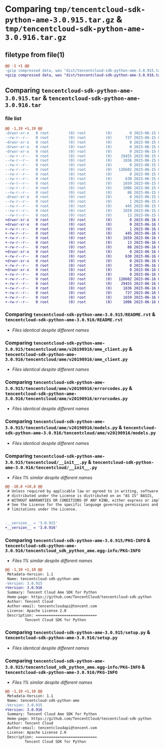 # Comparing `tmp/tencentcloud-sdk-python-ame-3.0.915.tar.gz` & `tmp/tencentcloud-sdk-python-ame-3.0.916.tar.gz`

## filetype from file(1)

```diff
@@ -1 +1 @@
-gzip compressed data, was "dist/tencentcloud-sdk-python-ame-3.0.915.tar", last modified: Thu Jun 15 00:17:02 2023, max compression
+gzip compressed data, was "dist/tencentcloud-sdk-python-ame-3.0.916.tar", last modified: Fri Jun 16 00:26:03 2023, max compression
```

## Comparing `tencentcloud-sdk-python-ame-3.0.915.tar` & `tencentcloud-sdk-python-ame-3.0.916.tar`

### file list

```diff
@@ -1,19 +1,19 @@
-drwxr-xr-x   0 root         (0) root         (0)        0 2023-06-15 00:17:02.000000 tencentcloud-sdk-python-ame-3.0.915/
--rw-r--r--   0 root         (0) root         (0)      737 2023-06-15 00:17:02.000000 tencentcloud-sdk-python-ame-3.0.915/README.rst
-drwxr-xr-x   0 root         (0) root         (0)        0 2023-06-15 00:17:02.000000 tencentcloud-sdk-python-ame-3.0.915/tencentcloud/
-drwxr-xr-x   0 root         (0) root         (0)        0 2023-06-15 00:17:02.000000 tencentcloud-sdk-python-ame-3.0.915/tencentcloud/ame/
-drwxr-xr-x   0 root         (0) root         (0)        0 2023-06-15 00:17:02.000000 tencentcloud-sdk-python-ame-3.0.915/tencentcloud/ame/v20190916/
--rw-r--r--   0 root         (0) root         (0)    29455 2023-06-15 00:17:02.000000 tencentcloud-sdk-python-ame-3.0.915/tencentcloud/ame/v20190916/ame_client.py
--rw-r--r--   0 root         (0) root         (0)     1836 2023-06-15 00:17:02.000000 tencentcloud-sdk-python-ame-3.0.915/tencentcloud/ame/v20190916/errorcodes.py
--rw-r--r--   0 root         (0) root         (0)        0 2023-06-15 00:17:02.000000 tencentcloud-sdk-python-ame-3.0.915/tencentcloud/ame/v20190916/__init__.py
--rw-r--r--   0 root         (0) root         (0)   126602 2023-06-15 00:17:02.000000 tencentcloud-sdk-python-ame-3.0.915/tencentcloud/ame/v20190916/models.py
--rw-r--r--   0 root         (0) root         (0)        0 2023-06-15 00:17:02.000000 tencentcloud-sdk-python-ame-3.0.915/tencentcloud/ame/__init__.py
--rw-r--r--   0 root         (0) root         (0)      630 2023-06-15 00:17:02.000000 tencentcloud-sdk-python-ame-3.0.915/tencentcloud/__init__.py
--rw-r--r--   0 root         (0) root         (0)     1659 2023-06-15 00:17:02.000000 tencentcloud-sdk-python-ame-3.0.915/PKG-INFO
--rw-r--r--   0 root         (0) root         (0)     1006 2023-06-15 00:17:02.000000 tencentcloud-sdk-python-ame-3.0.915/setup.py
--rw-r--r--   0 root         (0) root         (0)       88 2023-06-15 00:17:02.000000 tencentcloud-sdk-python-ame-3.0.915/setup.cfg
-drwxr-xr-x   0 root         (0) root         (0)        0 2023-06-15 00:17:02.000000 tencentcloud-sdk-python-ame-3.0.915/tencentcloud_sdk_python_ame.egg-info/
--rw-r--r--   0 root         (0) root         (0)        1 2023-06-15 00:17:02.000000 tencentcloud-sdk-python-ame-3.0.915/tencentcloud_sdk_python_ame.egg-info/dependency_links.txt
--rw-r--r--   0 root         (0) root         (0)      445 2023-06-15 00:17:02.000000 tencentcloud-sdk-python-ame-3.0.915/tencentcloud_sdk_python_ame.egg-info/SOURCES.txt
--rw-r--r--   0 root         (0) root         (0)     1659 2023-06-15 00:17:02.000000 tencentcloud-sdk-python-ame-3.0.915/tencentcloud_sdk_python_ame.egg-info/PKG-INFO
--rw-r--r--   0 root         (0) root         (0)       13 2023-06-15 00:17:02.000000 tencentcloud-sdk-python-ame-3.0.915/tencentcloud_sdk_python_ame.egg-info/top_level.txt
+drwxr-xr-x   0 root         (0) root         (0)        0 2023-06-16 00:26:03.000000 tencentcloud-sdk-python-ame-3.0.916/
+drwxr-xr-x   0 root         (0) root         (0)        0 2023-06-16 00:26:03.000000 tencentcloud-sdk-python-ame-3.0.916/tencentcloud_sdk_python_ame.egg-info/
+-rw-r--r--   0 root         (0) root         (0)        1 2023-06-16 00:26:03.000000 tencentcloud-sdk-python-ame-3.0.916/tencentcloud_sdk_python_ame.egg-info/dependency_links.txt
+-rw-r--r--   0 root         (0) root         (0)      445 2023-06-16 00:26:03.000000 tencentcloud-sdk-python-ame-3.0.916/tencentcloud_sdk_python_ame.egg-info/SOURCES.txt
+-rw-r--r--   0 root         (0) root         (0)     1659 2023-06-16 00:26:03.000000 tencentcloud-sdk-python-ame-3.0.916/tencentcloud_sdk_python_ame.egg-info/PKG-INFO
+-rw-r--r--   0 root         (0) root         (0)       13 2023-06-16 00:26:03.000000 tencentcloud-sdk-python-ame-3.0.916/tencentcloud_sdk_python_ame.egg-info/top_level.txt
+-rw-r--r--   0 root         (0) root         (0)       88 2023-06-16 00:26:03.000000 tencentcloud-sdk-python-ame-3.0.916/setup.cfg
+drwxr-xr-x   0 root         (0) root         (0)        0 2023-06-16 00:26:03.000000 tencentcloud-sdk-python-ame-3.0.916/tencentcloud/
+-rw-r--r--   0 root         (0) root         (0)      630 2023-06-16 00:26:03.000000 tencentcloud-sdk-python-ame-3.0.916/tencentcloud/__init__.py
+drwxr-xr-x   0 root         (0) root         (0)        0 2023-06-16 00:26:03.000000 tencentcloud-sdk-python-ame-3.0.916/tencentcloud/ame/
+-rw-r--r--   0 root         (0) root         (0)        0 2023-06-16 00:26:03.000000 tencentcloud-sdk-python-ame-3.0.916/tencentcloud/ame/__init__.py
+drwxr-xr-x   0 root         (0) root         (0)        0 2023-06-16 00:26:03.000000 tencentcloud-sdk-python-ame-3.0.916/tencentcloud/ame/v20190916/
+-rw-r--r--   0 root         (0) root         (0)        0 2023-06-16 00:26:03.000000 tencentcloud-sdk-python-ame-3.0.916/tencentcloud/ame/v20190916/__init__.py
+-rw-r--r--   0 root         (0) root         (0)   126602 2023-06-16 00:26:03.000000 tencentcloud-sdk-python-ame-3.0.916/tencentcloud/ame/v20190916/models.py
+-rw-r--r--   0 root         (0) root         (0)    29455 2023-06-16 00:26:03.000000 tencentcloud-sdk-python-ame-3.0.916/tencentcloud/ame/v20190916/ame_client.py
+-rw-r--r--   0 root         (0) root         (0)     1836 2023-06-16 00:26:03.000000 tencentcloud-sdk-python-ame-3.0.916/tencentcloud/ame/v20190916/errorcodes.py
+-rw-r--r--   0 root         (0) root         (0)      737 2023-06-16 00:26:03.000000 tencentcloud-sdk-python-ame-3.0.916/README.rst
+-rw-r--r--   0 root         (0) root         (0)     1659 2023-06-16 00:26:03.000000 tencentcloud-sdk-python-ame-3.0.916/PKG-INFO
+-rw-r--r--   0 root         (0) root         (0)     1006 2023-06-16 00:26:03.000000 tencentcloud-sdk-python-ame-3.0.916/setup.py
```

### Comparing `tencentcloud-sdk-python-ame-3.0.915/README.rst` & `tencentcloud-sdk-python-ame-3.0.916/README.rst`

 * *Files identical despite different names*

### Comparing `tencentcloud-sdk-python-ame-3.0.915/tencentcloud/ame/v20190916/ame_client.py` & `tencentcloud-sdk-python-ame-3.0.916/tencentcloud/ame/v20190916/ame_client.py`

 * *Files identical despite different names*

### Comparing `tencentcloud-sdk-python-ame-3.0.915/tencentcloud/ame/v20190916/errorcodes.py` & `tencentcloud-sdk-python-ame-3.0.916/tencentcloud/ame/v20190916/errorcodes.py`

 * *Files identical despite different names*

### Comparing `tencentcloud-sdk-python-ame-3.0.915/tencentcloud/ame/v20190916/models.py` & `tencentcloud-sdk-python-ame-3.0.916/tencentcloud/ame/v20190916/models.py`

 * *Files identical despite different names*

### Comparing `tencentcloud-sdk-python-ame-3.0.915/tencentcloud/__init__.py` & `tencentcloud-sdk-python-ame-3.0.916/tencentcloud/__init__.py`

 * *Files 1% similar despite different names*

```diff
@@ -10,8 +10,8 @@
 # Unless required by applicable law or agreed to in writing, software
 # distributed under the License is distributed on an "AS IS" BASIS,
 # WITHOUT WARRANTIES OR CONDITIONS OF ANY KIND, either express or implied.
 # See the License for the specific language governing permissions and
 # limitations under the License.
 
 
-__version__ = '3.0.915'
+__version__ = '3.0.916'
```

### Comparing `tencentcloud-sdk-python-ame-3.0.915/PKG-INFO` & `tencentcloud-sdk-python-ame-3.0.916/tencentcloud_sdk_python_ame.egg-info/PKG-INFO`

 * *Files 1% similar despite different names*

```diff
@@ -1,10 +1,10 @@
 Metadata-Version: 1.1
 Name: tencentcloud-sdk-python-ame
-Version: 3.0.915
+Version: 3.0.916
 Summary: Tencent Cloud Ame SDK for Python
 Home-page: https://github.com/TencentCloud/tencentcloud-sdk-python
 Author: Tencent Cloud
 Author-email: tencentcloudapi@tencent.com
 License: Apache License 2.0
 Description: ============================
         Tencent Cloud SDK for Python
```

### Comparing `tencentcloud-sdk-python-ame-3.0.915/setup.py` & `tencentcloud-sdk-python-ame-3.0.916/setup.py`

 * *Files identical despite different names*

### Comparing `tencentcloud-sdk-python-ame-3.0.915/tencentcloud_sdk_python_ame.egg-info/PKG-INFO` & `tencentcloud-sdk-python-ame-3.0.916/PKG-INFO`

 * *Files 1% similar despite different names*

```diff
@@ -1,10 +1,10 @@
 Metadata-Version: 1.1
 Name: tencentcloud-sdk-python-ame
-Version: 3.0.915
+Version: 3.0.916
 Summary: Tencent Cloud Ame SDK for Python
 Home-page: https://github.com/TencentCloud/tencentcloud-sdk-python
 Author: Tencent Cloud
 Author-email: tencentcloudapi@tencent.com
 License: Apache License 2.0
 Description: ============================
         Tencent Cloud SDK for Python
```

